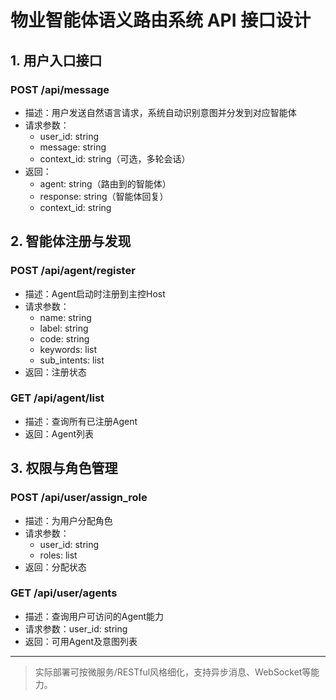 # 物业智能体语义路由系统 API 接口设计

## 1. 用户入口接口

### POST /api/message
- 描述：用户发送自然语言请求，系统自动识别意图并分发到对应智能体
- 请求参数：
  - user_id: string
  - message: string
  - context_id: string（可选，多轮会话）
- 返回：
  - agent: string（路由到的智能体）
  - response: string（智能体回复）
  - context_id: string

## 2. 智能体注册与发现

### POST /api/agent/register
- 描述：Agent启动时注册到主控Host
- 请求参数：
  - name: string
  - label: string
  - code: string
  - keywords: list
  - sub_intents: list
- 返回：注册状态

### GET /api/agent/list
- 描述：查询所有已注册Agent
- 返回：Agent列表

## 3. 权限与角色管理

### POST /api/user/assign_role
- 描述：为用户分配角色
- 请求参数：
  - user_id: string
  - roles: list
- 返回：分配状态

### GET /api/user/agents
- 描述：查询用户可访问的Agent能力
- 请求参数：user_id: string
- 返回：可用Agent及意图列表

---

> 实际部署可按微服务/RESTful风格细化，支持异步消息、WebSocket等能力。
